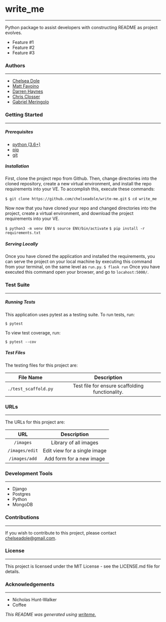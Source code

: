 # write_me
---
Python package to assist developers with constructing README as project evolves.
* Feature #1
* Feature #2
* Feature #3

### Authors
---
* [Chelsea Dole](https://github.com/chelseadole/write-me)
* [Matt Favoino](https://github.com/chelseadole/write-me)
* [Darren Haynes](https://github.com/chelseadole/write-me)
* [Chris Closser](https://github.com/chelseadole/write-me)
* [Gabriel Meringolo](https://github.com/chelseadole/write-me)

### Getting Started
---
##### *Prerequisites*
* [python (3.6+)](https://www.python.org/downloads/)
* [pip](https://pip.pypa.io/en/stable/)
* [git](https://git-scm.com/)

##### *Installation*
First, clone the project repo from Github. Then, change directories into the cloned repository, create a new virtual environment, and install the repo requirements into your VE. To accomplish this, execute these commands:

`$ git clone https://github.com/chelseadole/write-me.git`
`$ cd write_me`

Now now that you have cloned your repo and changed directories into the project, create a virtual environment, and download the project requirements into your VE.

`$ python3 -m venv ENV`
`$ source ENV/bin/activate`
`$ pip install -r requirements.txt`
##### *Serving Locally*
Once you have cloned the application and installed the requirements, you can serve the project on your local machine by executing this command from your terminal, on the same level as `run.py`.
`$ flask run`
Once you have executed this command open your browser, and go to `locahost:5000/`.
### Test Suite
---
##### *Running Tests*
This application uses pytest as a testing suite. To run tests, run:

`$ pytest`

To view test coverage, run:

`$ pytest --cov`
##### *Test Files*
The testing files for this project are:

| File Name | Description |
|:---:|:---:|
| `./test_scaffold.py` | Test file for ensure scaffolding functionality. |

### URLs
---
The URLs for this project are:

| URL | Description |
|:---:|:---:|
| `/images` | Library of all images |
| `/images/edit` | Edit view for a single image |
| `/images/add` | Add form for a new image |

### Development Tools
---
* Django
* Postgres
* Python
* MongoDB

### Contributions
---
If you wish to contribute to this project, please contact chelseadole@gmail.com.
### License
---
This project is licensed under the MIT License - see the LICENSE.md file for details.
### Acknowledgements
---
* Nicholas Hunt-Walker
* Coffee

*This README was generated using [writeme.](https://github.com/chelseadole/write-me)*

